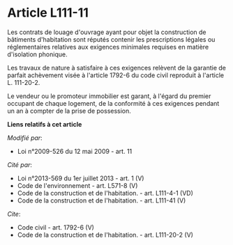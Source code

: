 # Article L111-11

Les contrats de louage d'ouvrage ayant pour objet la construction de bâtiments d'habitation sont réputés contenir les
prescriptions légales ou réglementaires relatives aux exigences minimales requises en matière d'isolation phonique. 

Les travaux de nature à satisfaire à ces exigences relèvent de la garantie de parfait achèvement visée à l'article 1792-6 du
code civil reproduit à l'article L. 111-20-2. 

Le vendeur ou le promoteur immobilier est garant, à l'égard du premier occupant de chaque logement, de la conformité à ces
exigences pendant un an à compter de la prise de possession.

**Liens relatifs à cet article**

_Modifié par_:

  - Loi n°2009-526 du 12 mai 2009 - art. 11

_Cité par_:

  - Loi n°2013-569 du 1er juillet 2013 - art. 1 (V)
  - Code de l'environnement - art. L571-8 (V)
  - Code de la construction et de l'habitation. - art. L111-4-1 (VD)
  - Code de la construction et de l'habitation. - art. L111-41 (V)

_Cite_:

  - Code civil - art. 1792-6 (V)
  - Code de la construction et de l'habitation. - art. L111-20-2 (V)
